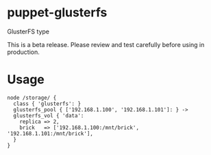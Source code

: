 puppet-glusterfs
================

GlusterFS type

This is a beta release. Please review and test carefully before using in production.

Usage
=====
```puppet
node /storage/ {
  class { 'glusterfs': }
  glusterfs_pool { ['192.168.1.100', '192.168.1.101']: } ->
  glusterfs_vol { 'data':
    replica => 2,
    brick   => ['192.168.1.100:/mnt/brick', '192.168.1.101:/mnt/brick'],
  }
}
```
